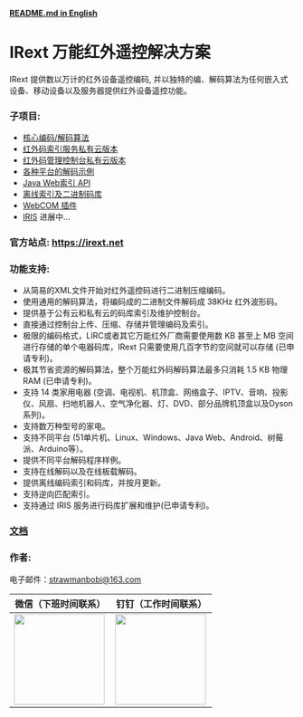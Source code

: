 __[README.md in English](https://github.com/irext/irext/blob/master/README.md)__

# IRext 万能红外遥控解决方案

  IRext 提供数以万计的红外设备遥控编码, 并以独特的编、解码算法为任何嵌入式设备、移动设备以及服务器提供红外设备遥控功能。

### 子项目:
- [核心编码/解码算法](https://github.com/irext/irext-core)
- [红外码索引服务私有云版本](https://github.com/irext/private-server)
- [红外码管理控制台私有云版本](https://github.com/irext/private-console)
- [各种平台的解码示例](https://github.com/irext/irext-examples)
- [Java Web索引 API](https://github.com/irext/irext-web-api)
- [离线索引及二进制码库](https://github.com/irext/database)
- [WebCOM 插件](https://github.com/irext/irext-web-com)
- [IRIS]() 进展中...


### 官方站点: https://irext.net


### 功能支持:
- 从简易的XML文件开始对红外遥控码进行二进制压缩编码。
- 使用通用的解码算法，将编码成的二进制文件解码成 38KHz 红外波形码。
- 提供基于公有云和私有云的码库索引及维护控制台。
- 直接通过控制台上传、压缩、存储并管理编码及索引。
- 极限的编码格式，LIRC或者其它万能红外厂商需要使用数 KB 甚至上 MB 空间进行存储的单个电器码库，IRext 只需要使用几百字节的空间就可以存储 (已申请专利)。
- 极其节省资源的解码算法，整个万能红外码解码算法最多只消耗 1.5 KB 物理 RAM (已申请专利)。
- 支持 14 类家用电器 (空调、电视机、机顶盒、网络盒子、IPTV、音响、投影仪、风扇、扫地机器人、空气净化器、灯、DVD、部分品牌机顶盒以及Dyson系列)。
- 支持数万种型号的家电。
- 支持不同平台 (51单片机、Linux、Windows、Java Web、Android、树莓派、Arduino等）。
- 提供不同平台解码程序样例。
- 支持在线解码以及在线板载解码。
- 提供离线编码索引和码库，并按月更新。
- 支持逆向匹配索引。
- 支持通过 IRIS 服务进行码库扩展和维护(已申请专利)。

### [文档](https://irext.net/doc/)


### 作者: 

电子邮件：strawmanbobi@163.com

微信（下班时间联系）                     |  钉钉（工作时间联系）
:-------------------------:|:-------------------------:
<img src="http://irext-static.oss-cn-hangzhou.aliyuncs.com/author_wechat.png" align="left" height="160" width="160">  |  <img src="http://irext-static.oss-cn-hangzhou.aliyuncs.com/author_dingtalk.png" align="left" height="160" width="160">

